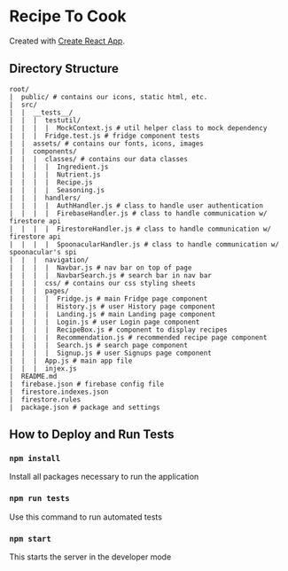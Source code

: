 # Recipe To Cook

Created with [Create React App](https://github.com/facebook/create-react-app).

## Directory Structure

```$xslt
root/
|  public/ # contains our icons, static html, etc.
|  src/
|  |  __tests__/
|  |  |  testutil/
|  |  |  |  MockContext.js # util helper class to mock dependency
|  |  |  Fridge.test.js # fridge component tests
|  |  assets/ # contains our fonts, icons, images
|  |  components/
|  |  |  classes/ # contains our data classes
|  |  |  |  Ingredient.js
|  |  |  |  Nutrient.js
|  |  |  |  Recipe.js
|  |  |  |  Seasoning.js
|  |  |  handlers/
|  |  |  |  AuthHandler.js # class to handle user authentication
|  |  |  |  FirebaseHandler.js # class to handle communication w/ firestore api
|  |  |  |  FirestoreHandler.js # class to handle communication w/ firestore api
|  |  |  |  SpoonacularHandler.js # class to handle communication w/ spoonacular's spi
|  |  |  navigation/
|  |  |  |  Navbar.js # nav bar on top of page
|  |  |  |  NavbarSearch.js # search bar in nav bar
|  |  |  css/ # contains our css styling sheets
|  |  |  pages/
|  |  |  |  Fridge.js # main Fridge page component
|  |  |  |  History.js # user History page component
|  |  |  |  Landing.js # main Landing page component
|  |  |  |  Login.js # user Login page component
|  |  |  |  RecipeBox.js # component to display recipes
|  |  |  |  Recommendation.js # recommended recipe page component
|  |  |  |  Search.js # search page component
|  |  |  |  Signup.js # user Signups page component
|  |  |  App.js # main app file
|  |  |  injex.js
|  README.md
|  firebase.json # firebase config file
|  firestore.indexes.json
|  firestore.rules
|  package.json # package and settings
```
## How to Deploy and Run Tests

### `npm install`

Install all packages necessary to run the application

### `npm run tests`

 Use this command to run automated tests
 
### `npm start`

This starts the server in the developer mode
